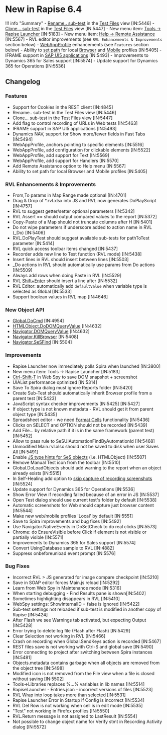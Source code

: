 # New in Rapise 6.4

!!! info "Summary"
    - [Rename.. sub-test](/Guide/tests_and_sub_tests/#sub-test-context-menu) in the [Test Files](/Guide/test_files_dialog/) view [IN:5446]
    - [Clone... sub-test](/Guide/tests_and_sub_tests/#sub-test-context-menu) in the [Test Files](/Guide/test_files_dialog/) view [IN:5447]
    - New menu item: [Tools -> Rapise Launcher](/Guide/menu_and_toolbars/#tools) [IN:5183]
    - New menu item: [Help -> Remote Assistance](/Guide/menu_and_toolbars/#help) [IN:5567]
    - RVL editor improvements (see `RVL Enhancements & Improvements` section below)
    - [WebAppProfile](/Guide/web_app_profile/) enhancements (see `Features` section below)
    - Ability to [set path](https://www.inflectra.com/Support/KnowledgeBase/KB532.aspx) for local [Browser](/Guide/browser_settings/#local-browser-profiles) and [Mobile](/Guide/mobile_settings_dialog/#local-mobile-profiles) profiles [IN:5405]
    - IFRAME support in [SAP UI5 applications](/Libraries/ses_lib_domsap/) [IN:5493]
    - Improvements to Dynamics 365 for Sales support [IN:5574]
    - Update support for Dynamics 365 for Operations [IN:5536]

## Changelog

### Features

- Support for Cookies in the REST client [IN:4845]
- Rename.. sub-test in the Test Files view [IN:5446]
- Clone... sub-test in the Test Files view [IN:5447]
- Add flag to control recording of URLs in Web tests [IN:5463]
- IFRAME support in SAP UI5 applications [IN:5493]
- Dynamics NAV, support for  Show more/fewer fields in Fast Tabs [IN:5494]
- WebAppProfile, anchors pointing to specific elements [IN:5516]
- WebAppProfile, add configuration for clickable elements [IN:5522]
- WebAppProfile, add support for Text [IN:5569]
- WebAppProfile, add support for Handlers [IN:5570]
- Add Remote Assistance option to Help menu [IN:5567]
- Ability to set path for local Browser and Mobile profiles [IN:5405]

### RVL Enhancements & Improvements

- From,To params in Map Range made optional [IN:4701]
- Drag & Drop of \*.rvl.xlsx into JS and RVL now generates DoPlayScript [IN:4757]
- RVL to suggest getter/setter optional parameters [IN:5342]
- RVL Assert == should output compared values to the report [IN:5372]
- Copy-Paste of a Map should not truncate columns after H [IN:5401]
- Do not wipe parameters if underscore added to action name in RVL (_Do) [IN:5406]
- RVL.DoPlayTest should suggest available sub-tests for pathToTest parameter [IN:5414]
- RVL quick access toolbar items changed [IN:5437]
- Recorder adds new line to Test function (RVL mode) [IN:5438]
- Insert lines in RVL should insert between lines [IN:5503]
- _Do actions in RVL should automatically use params from Do actions [IN:5509]
- Always add rows when doing Paste in RVL [IN:5529]
- RVL [Shift+Enter](/Guide/rvl_editor/#rvl-editor-shortcuts) should insert a line after [IN:5532]
- RVL Editor: automatically add `defaultValue` when variable type is selected as Global [IN:5533]
- Support boolean values in RVL map [IN:4646]

### New Object API

- [Global.DoCmd](/Libraries/Global/#DoCmd) [IN:4954]
- [HTMLObject.DoDOMQueryValue](/Libraries/HTMLObject/#DoDOMQueryValue) [IN:4632]
- [Navigator.DOMQueryValue](/Libraries/Navigator/#DOMQueryValue) [IN:4632]
- [Navigator.KillBrowser](/Libraries/Navigator/#KillBrowser) [IN:5408]
- [Navigator.SeSFind](/Libraries/Navigator/#SeSFind) [IN:5504]

### Improvements

- Rapise Launcher now immediately polls Spira when launched [IN:3800]
- New menu item: Tools -> Rapise Launcher [IN:5183]
- [Ctrl-Shift-T](/Guide/web_spy/#spy-shortcuts) in Web Spy to save DOM snapshot + screenshot
- UIAList performance optimized [IN:5314]
- Save To Spira  dialog must ignore Reports folder [IN:5420]
- Create Sub-Test should automatically inherit Browser profile from a parent test [IN:5423]
- JavaScript syntax checker improvements [IN:5425] [IN:5427]
- If object type is not known metadata - RVL should get it from parent object type [IN:5435]
- Spreadsheet editor - we need [Format Cells](/Guide/spreadsheet_editor/#cell-formatting) functionality [IN:5436]
- Clicks on SELECT and OPTION should not be recorded [IN:5439]
- Add File... by relative path if it is in the same framework (parent test) [IN:5452]
- Allow to pass rule to SeSUIAutomationFindByAutomationId [IN:5468]
- Unmodified Main.rvl.xlsx should not be saved to disk when user Saves All [IN:5491]
- Enable [JS type hints for SeS objects](/Guide/code_helper/#code-completion-for-objects) (i.e. HTMLObject) [IN:5507]
- Remove Manual Test icon from the toolbar [IN:5510]
- Global.DoLoadObjects should add warning to the report when an object already exists [IN:5515]
- In Self-Healing add option to [skip capture of recording screenshots](/Guide/web_self_healing/#configuration) [IN:5524]
- Update support for Dynamics 365 for Operations [IN:5536]
- Show Error View if recording failed because of an error in JS [IN:5537]
- Open Test dialog should use current test's folder by default [IN:5538]
- Automatic screenshots for Web should capture just browser content [IN:5544]
- Make new web/mobile profiles 'Local' by default [IN:5551]
- Save to Spira improvements and bug fixes [IN:5492]
- Use Navigator.NativeEvents in DoSetCheck to do real clicks [IN:5573]
- Chrome: do EnsureVisible before Click if element is not visible or partially visible [IN:5571]
- Improvements to Dynamics 365 for Sales support [IN:5574]
- Convert UsingDatabase sample to RVL [IN:4882]
- Suppress onbeforeunload event prompt [IN:5576]

### Bug Fixes

- Incorrect RVL > JS generated for image compare checkpoint [IN:5210]
- Save in SOAP editor forces Main.js reload [IN:5292]
- Learn from Web Spy in Maintenance mode  [IN:5316]
- When starting debugging - Find Results pane is shown[IN:5402]
- Sometimes highlighting disappears in RVL [IN:5410]
- WebSpy settings: ShowInternalID = false is ignored [IN:5422]
- Sub-test settings not reloaded if sub-test is modified in another copy of Rapise [IN:5424]
- After Flash we see Warnings tab activated, but expecting Output [IN:5428] 
- Error trying to delete log file (Flash after Flash) [IN:5429]
- Clear Selection not working in RVL [IN:5466]
- Crash on recording when Global.SendKeys action is recorded [IN:5467]
- REST files save is not working with Ctrl-S and global save [IN:5490]
- Error connecting to project after switching between Spira instances [IN:5481]
- Objects.metadata contains garbage when all objects are removed from the object tree [IN:5498]
- Modified icon is not removed from the File view when a file is closed without saving [IN:5502]
- Tools->Libraries replaces %...% variables in lib names [IN:5514]
- RapiseLauncher - Entries.json - incorrect versions of files [IN:5523]
- RVL Wrap into loop takes more than selected [IN:5531]
- Rapise Launcher Error in Startup if Config is incorrect [IN:5534]
- RVL Del Row is not working when cell is in edit mode [IN:5535]
- "Test" not working in Firefox profiles  [IN:5550]
- RVL.Return message is not assigned to LastResult [IN:5554]
- Not possible to change object name for Verify stmt in Recording Activity dialog [IN:5572]
